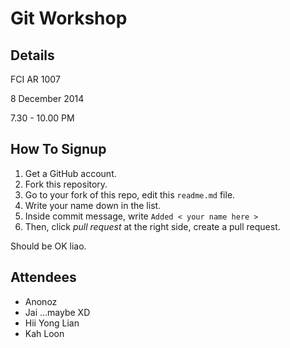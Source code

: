 Git Workshop
============

Details
-------
FCI AR 1007

8 December 2014 

7.30 - 10.00 PM

How To Signup
-------------
1. Get a GitHub account.
2. Fork this repository.
3. Go to your fork of this repo, edit this `readme.md` file.
4. Write your name down in the list.
5. Inside commit message, write `Added < your name here >`
6. Then, click *pull request* at the right side, create a pull request.

Should be OK liao.

Attendees
--------
* Anonoz
* Jai ...maybe XD
* Hii Yong Lian
* Kah Loon

